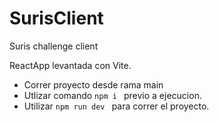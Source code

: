 # SurisClient
Suris challenge client

ReactApp levantada con Vite.
 - Correr proyecto desde rama main
 - Utlizar comando ```npm i ``` previo a ejecucion. 
 - Utilizar ```npm run dev ```  para correr el proyecto.
